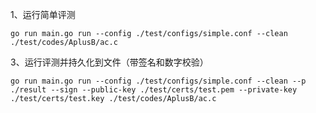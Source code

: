 1、运行简单评测

```go run main.go run --config ./test/configs/simple.conf --clean ./test/codes/AplusB/ac.c```

3、运行评测并持久化到文件（带签名和数字校验）

```go run main.go run --config ./test/configs/simple.conf --clean --p ./result --sign --public-key ./test/certs/test.pem --private-key ./test/certs/test.key ./test/codes/AplusB/ac.c```